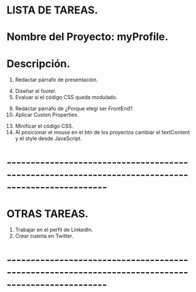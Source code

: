 # LISTA DE TAREAS.

# Nombre del Proyecto: myProfile.
# Descripción.
01. Redactar párrafo de presentación.
<!-- 02. Dar efectos a los iconos de las redes sociales del 'header-text'. -->
<!-- 03. Redactar párrafo de Sobre Mí. -->
04. Diseñar el footer.
05. Evaluar si el código CSS queda modulado.
<!-- 06. Reemplazar Youtube por Twitter. -->
<!-- 07. Corrección errores de ortografía. -->
<!-- 08. Enlazar iconos con mis redes sociales. -->
09. Redactar párrafo de ¿Porque elegí ser FrontEnd?.
10. Aplicar Custon Properties.
<!-- 11. Evaluar si quitar o no los Iconos de las redes el 'Sobre Mí'. -->
<!-- 12. Darle efecto de transición a los btn de las 'cards'. -->
13. Minificar el código CSS.
14. Al posicionar el mouse en el btn de los proyectos cambiar el textContent y el style desde JavaScript.



# -------------------------------------------------------------------------------------------------
# OTRAS TAREAS.
01. Trabajar en el perfil de LinkedIn.
02. Crear cuenta en Twitter.
# -------------------------------------------------------------------------------------------------